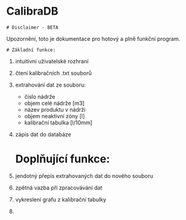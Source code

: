 # CalibraDB
    # Disclaimer - BETA
Upozornění, toto je dokumentace pro hotový
a plně funkční program. 

    # Základní funkce:
1) intuitivní uživatelské rozhraní
2) čtení kalibračních .txt souborů
3) extrahování dat ze souboru:
    - číslo nádrže
    - objem celé nádrže [m3]
    - název produktu v nádrži
    - objem neaktivní zóny [l]
    - kalibrační tabulka [l/10mm]
4) zápis dat do databáze

    # Doplňující funkce:
1) jendotný přepis extrahovaných dat do nového souboru
2) zpětná vazba při zpracovávání dat
3) vykreslení grafu z kalibrační tabulky
4) 